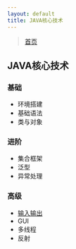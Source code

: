 ```yaml
---
layout: default
title: JAVA核心技术
---
```


> [首页](/index.md)

## JAVA核心技术

### 基础

- 环境搭建
- 基础语法
- 类与对象

### 进阶

- 集合框架
- 泛型
- 异常处理

### 高级

- [输入输出](/development/core-java/java-io-stream.md)
- GUI
- 多线程
- 反射
